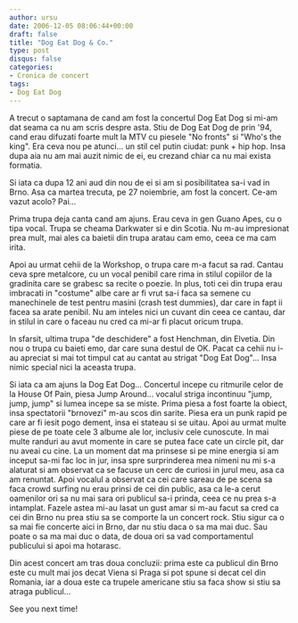 ```yaml
---
author: ursu
date: 2006-12-05 08:06:44+00:00
draft: false
title: "Dog Eat Dog & Co."
type: post
disqus: false
categories:
- Cronica de concert
tags:
- Dog Eat Dog
---
```

A trecut o saptamana de cand am fost la concertul Dog Eat Dog si mi-am dat seama ca nu am scris despre asta. Stiu de Dog Eat Dog de prin '94, cand erau difuzati foarte mult la MTV cu piesele "No fronts" si "Who's the king". Era ceva nou pe atunci... un stil cel putin ciudat: punk + hip hop. Insa dupa aia nu am mai auzit nimic de ei, eu crezand chiar ca nu mai exista formatia.

Si iata ca dupa 12 ani aud din nou de ei si am si posibilitatea sa-i vad in Brno. Asa ca martea trecuta, pe 27 noiembrie, am fost la concert. Ce-am vazut acolo? Pai...

Prima trupa deja canta cand am ajuns. Erau ceva in gen Guano Apes, cu o tipa vocal. Trupa se cheama Darkwater si e din Scotia. Nu m-au impresionat prea mult, mai ales ca baietii din trupa aratau cam emo, ceea ce ma cam irita. 

Apoi au urmat cehii de la Workshop, o trupa care m-a facut sa rad. Cantau ceva spre metalcore, cu un vocal penibil care rima in stilul copiilor de la gradinita care se grabesc sa recite o poezie. In plus, toti cei din trupa erau imbracati in "costume" albe care ar fi vrut sa-i faca sa semene cu manechinele de test pentru masini (crash test dummies), dar care in fapt ii facea sa arate penibil. Nu am inteles nici un cuvant din ceea ce cantau, dar in stilul in care o faceau nu cred ca mi-ar fi placut oricum trupa.

In sfarsit, ultima trupa "de deschidere" a fost  Henchman, din Elvetia. Din nou o trupa cu baieti emo, dar care suna destul de OK. Pacat ca cehii nu i-au apreciat si mai tot timpul cat au cantat au strigat "Dog Eat Dog"... Insa nimic special nici la aceasta trupa.

Si iata ca am ajuns la Dog Eat Dog... Concertul incepe cu ritmurile celor de la House Of Pain, piesa Jump Around... vocalul striga incontinuu "jump, jump, jump" si lumea incepe sa se miste. Prima piesa a fost foarte la obiect, insa spectatorii "brnovezi" m-au scos din sarite. Piesa era un punk rapid pe care ar fi iesit pogo dement, insa ei stateau si se uitau. Apoi au urmat multe piese de pe toate cele 3 albume ale lor, inclusiv cele cunoscute. In mai multe randuri au avut momente in care se putea face cate un circle pit, dar nu aveai cu cine. La un moment dat ma prinsese si pe mine energia si am inceput sa-mi fac loc in jur, insa spre surprinderea mea nimeni nu mi s-a alaturat si am observat ca se facuse un cerc de curiosi in jurul meu, asa ca am renuntat. Apoi vocalul a observat ca cei care sareau de pe scena sa faca crowd surfing nu erau prinsi de cei din public, asa ca le-a cerut oamenilor ori sa nu mai sara ori publicul sa-i prinda, ceea ce nu prea s-a intamplat. Fazele astea mi-au lasat un gust amar si m-au facut sa cred ca cei din Brno nu prea stiu sa se comporte la un concert rock. Stiu sigur ca o sa mai fie concerte aici in Brno, dar nu stiu daca o sa ma mai duc. Sau poate o sa ma mai duc o data, de doua ori sa vad comportamentul publicului si apoi ma hotarasc.

Din acest concert am tras doua concluzii: prima este ca publicul din Brno este cu mult mai jos decat Viena si Praga si pot spune si decat cel din Romania, iar a doua este ca trupele americane stiu sa faca show si stiu sa atraga publicul...

See you next time!
